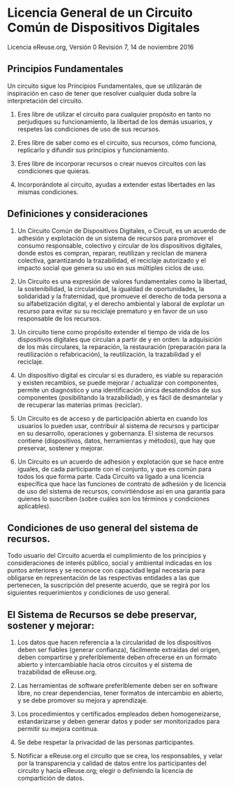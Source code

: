 Licencia General de un Circuito Común de Dispositivos Digitales
============================================================
Licencia eReuse.org, Versión 0 Revisión 7, 14 de noviembre 2016

## Principios Fundamentales

Un circuito sigue los Principios Fundamentales, que se utilizarán de inspiración en caso de tener que resolver cualquier duda sobre la interpretación del circuito.

1. Eres libre de utilizar el circuito para cualquier propósito en tanto no perjudiques su funcionamiento, la libertad de los demás usuarios, y respetes las condiciones de uso de sus recursos.

2. Eres libre de saber como es el circuito, sus recursos, cómo funciona, replicarlo y difundir sus principios y funcionamiento.

3. Eres libre de incorporar recursos o crear nuevos circuitos con las condiciones que quieras.

4. Incorporándote al circuito, ayudas a extender estas libertades en las mismas condiciones.

## Definiciones y consideraciones

1. Un Circuito Común de Dispositivos Digitales, o Circuit, es un acuerdo de adhesión y explotación de un sistema de recursos para promover el consumo responsable, colectivo y circular de los dispositivos digitales, donde estos es compran, reparan, reutilizan y reciclan de manera colectiva, garantizando la trazabilidad, el reciclaje autorizado y el impacto social que genera su uso en sus múltiples ciclos de uso.

2. Un Circuito es una expresión de valores fundamentales como la libertad, la sostenibilidad, la circularidad, la igualdad de oportunidades, la solidaridad y la fraternidad, que promueve el derecho de toda persona a su alfabetización digital, y el derecho ambiental y laboral de explotar un recurso para evitar su su reciclaje prematuro y en favor de un uso responsable de los recursos.

3. Un circuito tiene como propósito extender el tiempo de vida de los dispositivos digitales que circulan a partir de y en orden: la adquisición de los más circulares, la reparación, la restauración (preparación para la reutilización o refabricación), la reutilización, la trazabilidad y el reciclaje.

4. Un dispositivo digital es circular si es duradero, es viable su reparación y existen recambios, se puede mejorar / actualizar con componentes, permite un diagnóstico y una identificación única desatendidos de sus componentes (posibilitando la trazabilidad), y es fácil de desmantelar y de recuperar las materias primas (reciclar).

5. Un Circuito es de acceso y de participación abierta en cuando los usuarios lo pueden usar, contribuir al sistema de recursos y participar en su desarrollo, operaciones y gobernanza. El sistema de recursos contiene (dispositivos, datos, herramientas y métodos), que hay que preservar, sostener y mejorar.

6. Un Circuito es un acuerdo de adhesión y explotación que se hace entre iguales, de cada participante con el conjunto, y que es común para todos los que forma parte. Cada Circuito va ligado a una licencia específica que hace las funciones de contrato de adhesión y de licencia de uso del sistema de recursos, convirtiéndose así en una garantía para quienes lo suscriben (sobre cuáles son los términos y condiciones aplicables).

## Condiciones de uso general del sistema de recursos.

Todo usuario del Circuito acuerda el cumplimiento de los principios y consideraciones de interés público, social y ambiental indicadas en los puntos anteriores y se reconoce con capacidad legal necesaria para obligarse en representación de las respectivas entidades a las que pertenecen, la suscripción del presente acuerdo, que se regirá por los siguientes requerimientos y condiciones de uso general.

## El Sistema de Recursos se debe preservar, sostener y mejorar:

1. Los datos que hacen referencia a la circularidad de los dispositivos deben ser fiables (generar confianza), fácilmente extraídas del origen, deben compartirse y preferiblemente deben ofrecerse en un formato abierto y intercambiable hacia otros circuitos y el sistema de trazabilidad de eReuse.org.

2. Las herramientas de software preferiblemente deben ser en software libre, no crear dependencias, tener formatos de intercambio en abierto, y se debe promover su mejora y aprendizaje. 

3. Los procedimientos y certificados empleados deben homogeneizarse, estandarizarse y deben generar datos y poder ser monitorizados para permitir su mejora continua. 

4. Se debe respetar la privacidad de las personas participantes.

5. Notificar a eReuse.org el circuito que se crea, los responsables, y velar por la transparencia y calidad de datos entre los participantes del circuito y hacia eReuse.org; elegir o definiendo la licencia de compartición de datos.
